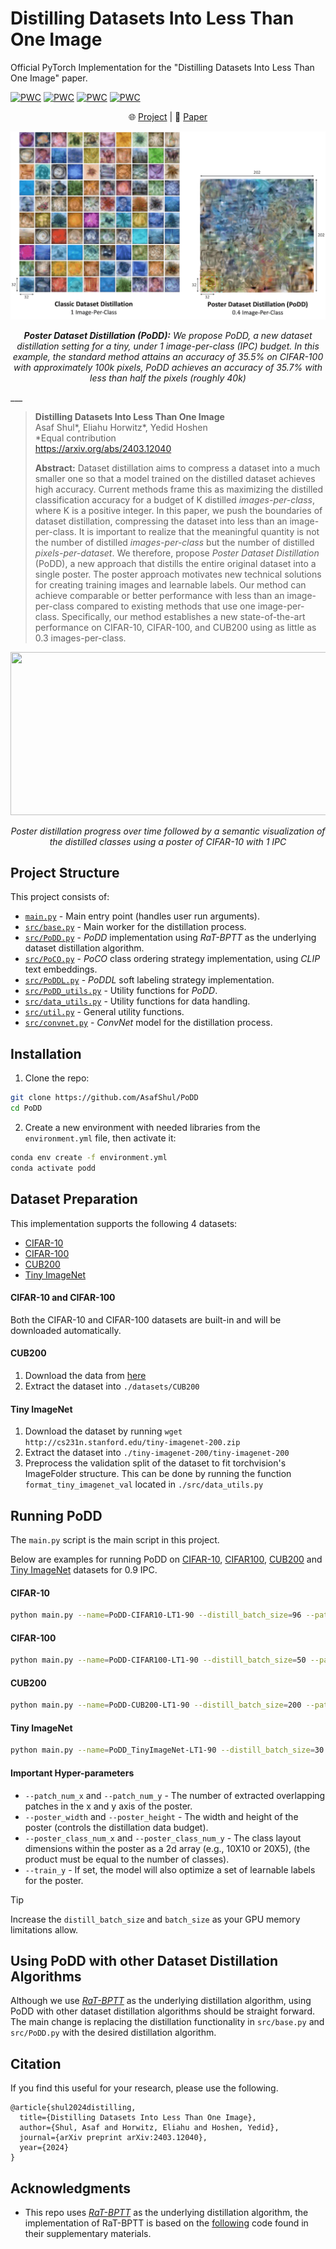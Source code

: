 # Distilling Datasets Into Less Than One Image
Official PyTorch Implementation for the "Distilling Datasets Into Less Than One Image" paper.  

[![PWC](https://img.shields.io/endpoint.svg?url=https://paperswithcode.com/badge/distilling-datasets-into-less-than-one-image/dataset-distillation-1ipc-on-cifar-10)](https://paperswithcode.com/sota/dataset-distillation-1ipc-on-cifar-10?p=distilling-datasets-into-less-than-one-image)
[![PWC](https://img.shields.io/endpoint.svg?url=https://paperswithcode.com/badge/distilling-datasets-into-less-than-one-image/dataset-distillation-1ipc-on-cifar-100)](https://paperswithcode.com/sota/dataset-distillation-1ipc-on-cifar-100?p=distilling-datasets-into-less-than-one-image)
[![PWC](https://img.shields.io/endpoint.svg?url=https://paperswithcode.com/badge/distilling-datasets-into-less-than-one-image/dataset-distillation-1ipc-on-cub-200-2011)](https://paperswithcode.com/sota/dataset-distillation-1ipc-on-cub-200-2011?p=distilling-datasets-into-less-than-one-image)
[![PWC](https://img.shields.io/endpoint.svg?url=https://paperswithcode.com/badge/distilling-datasets-into-less-than-one-image/dataset-distillation-1ipc-on-tinyimagenet)](https://paperswithcode.com/sota/dataset-distillation-1ipc-on-tinyimagenet?p=distilling-datasets-into-less-than-one-image)

<p align="center">
    🌐 <a href="https://vision.huji.ac.il/podd/" target="_blank">Project</a> | 📃 <a href="https://arxiv.org/abs/2403.12040" target="_blank">Paper</a> <br>
</p>


<center>
    <p>
        <img src="imgs/cover.png">
    </p>
    <p>
        <em><strong>Poster Dataset Distillation (PoDD):</strong> We propose PoDD, a new dataset distillation setting for a tiny, under 1 image-per-class (IPC) budget. In this example, the standard method attains an accuracy of 35.5% on CIFAR-100 with approximately 100k pixels, PoDD achieves an accuracy of 35.7% with less than half the pixels (roughly 40k)</em>
    </p> 
</center>
___

> **Distilling Datasets Into Less Than One Image**<br>
> Asaf Shul*, Eliahu Horwitz*, Yedid Hoshen<br>
> *Equal contribution<br>
> <a href="https://arxiv.org/abs/2403.12040" target="_blank">https://arxiv.org/abs/2403.12040 </a> <br>
>
>**Abstract:** Dataset distillation aims to compress a dataset into a much smaller one 
> so that a model trained on the distilled dataset achieves high accuracy. 
> Current methods frame this as maximizing the distilled classification accuracy for a
> budget of K distilled *images-per-class*, where K is a positive integer.
> In this paper, we push the boundaries of dataset distillation, 
> compressing the dataset into less than an image-per-class. 
> It is important to realize that the meaningful quantity is not the number of distilled
> *images-per-class* but the number of distilled *pixels-per-dataset*. We therefore,
> propose *Poster Dataset Distillation* (PoDD), a new approach that distills the
> entire original dataset into a single poster. The poster approach motivates new
> technical solutions for creating training images and learnable labels. 
> Our method can achieve comparable or better performance with less than an 
> image-per-class compared to existing methods that use one image-per-class. 
> Specifically, our method establishes a new state-of-the-art performance on CIFAR-10,
> CIFAR-100, and CUB200 using as little as 0.3 images-per-class. 


<center>
    <p>
        <img src="imgs/progress.gif" width="574" height="261">
    </p>
    <p>
        <em>Poster distillation progress over time followed by a semantic visualization of the distilled classes using a poster of CIFAR-10 with 1 IPC</em>
    </p> 
</center>

## Project Structure
This project consists of:
- [`main.py`](./main.py) - Main entry point (handles user run arguments).
- [`src/base.py`](./src/base.py) - Main worker for the distillation process.
- [`src/PoDD.py`](./src/PoDD.py) - *PoDD* implementation using *RaT-BPTT* as the underlying dataset distillation algorithm.
- [`src/PoCO.py`](./src/PoCO.py) - *PoCO* class ordering strategy implementation, using *CLIP* text embeddings.
- [`src/PoDDL.py`](./src/PoDDL.py) - *PoDDL* soft labeling strategy implementation.
- [`src/PoDD_utils.py`](./src/PoDD_utils.py) - Utility functions for *PoDD*.
- [`src/data_utils.py`](./src/data_utils.py) - Utility functions for data handling.
- [`src/util.py`](./src/util.py) - General utility functions.
- [`src/convnet.py`](./src/convnet.py) - *ConvNet* model for the distillation process.

## Installation 
1.  Clone the repo:
```bash
git clone https://github.com/AsafShul/PoDD
cd PoDD
```
2. Create a new environment with needed libraries from the `environment.yml` file, then activate it:
```bash
conda env create -f environment.yml
conda activate podd
```

## Dataset Preparation
This implementation supports the following 4 datasets:
- [CIFAR-10](https://paperswithcode.com/dataset/cifar-10)
- [CIFAR-100](https://paperswithcode.com/dataset/cifar-100)
- [CUB200](https://paperswithcode.com/dataset/cub-200-2011) 
- [Tiny ImageNet](https://paperswithcode.com/dataset/tiny-imagenet)

#### CIFAR-10 and CIFAR-100
Both the CIFAR-10 and CIFAR-100 datasets are built-in and will be downloaded automatically. 

#### CUB200
1. Download the data from [here](https://www.vision.caltech.edu/datasets/cub_200_2011/)
2. Extract the dataset into `./datasets/CUB200` 

#### Tiny ImageNet
1. Download the dataset by running `wget http://cs231n.stanford.edu/tiny-imagenet-200.zip` 
2. Extract the dataset into `./tiny-imagenet-200/tiny-imagenet-200` 
3. Preprocess the validation split of the dataset to fit torchvision's ImageFolder structure. This can be done by running the function `format_tiny_imagenet_val` located in `./src/data_utils.py`
 





## Running PoDD
The `main.py` script is the main script in this project.

Below are examples for running PoDD on [CIFAR-10](https://paperswithcode.com/dataset/cifar-10), [CIFAR100](https://paperswithcode.com/dataset/cifar-100), [CUB200](https://paperswithcode.com/dataset/cub-200-2011) 
and [Tiny ImageNet](https://paperswithcode.com/dataset/tiny-imagenet) datasets for 0.9 IPC.

#### CIFAR-10
```bash
python main.py --name=PoDD-CIFAR10-LT1-90 --distill_batch_size=96 --patch_num_x=16 --patch_num_y=6 --dataset=cifar10 --num_train_eval=8 --update_steps=1 --batch_size=5000 --ddtype=curriculum --cctype=2 --epoch=10000 --test_freq=10 --print_freq=10 --arch=convnet --window=60 --minwindow=0 --totwindow=200 --inner_optim=Adam --outer_optim=Adam --inner_lr=0.001 --lr=0.001 --syn_strategy=flip_rotate --real_strategy=flip_rotate --seed=0 --zca --comp_ipc=1 --class_area_width=32 --class_area_height=32 --poster_width=153 --poster_height=60 --poster_class_num_x=5 --poster_class_num_y=2
```

#### CIFAR-100
```bash
python main.py --name=PoDD-CIFAR100-LT1-90 --distill_batch_size=50 --patch_num_x=20 --patch_num_y=20 --dataset=cifar100 --num_train_eval=8 --update_steps=1 --batch_size=2000 --ddtype=curriculum --cctype=2 --epoch=10000 --test_freq=10 --print_freq=10 --arch=convnet --window=100 --minwindow=0 --totwindow=300 --inner_optim=Adam --outer_optim=Adam --inner_lr=0.001 --lr=0.001 --syn_strategy=flip_rotate --real_strategy=flip_rotate --seed=0 --zca --comp_ipc=1 --class_area_width=32 --class_area_height=32 --poster_width=303 --poster_height=303 --poster_class_num_x=10 --poster_class_num_y=10 --train_y
```

#### CUB200
```bash
python main.py --name=PoDD-CUB200-LT1-90 --distill_batch_size=200 --patch_num_x=60 --patch_num_y=30 --dataset=cub-200 --num_train_eval=8 --update_steps=1 --batch_size=3000 --ddtype=curriculum --cctype=2 --epoch=10000 --test_freq=25 --print_freq=10 --arch=convnet --window=60 --minwindow=0 --totwindow=200 --inner_optim=Adam --outer_optim=Adam --inner_lr=0.001 --lr=0.001 --syn_strategy=flip_rotate --real_strategy=flip_rotate --seed=1 --zca --comp_ipc=1 --class_area_width=32 --class_area_height=32 --poster_width=610 --poster_height=302 --poster_class_num_x=20 --poster_class_num_y=10 --train_y
```
#### Tiny ImageNet
```bash
python main.py --name=PoDD_TinyImageNet-LT1-90 --distill_batch_size=30 --patch_num_x=40 --patch_num_y=20 --dataset=tiny-imagenet-200 --num_train_eval=8 --update_steps=1 --batch_size=500 --ddtype=curriculum --cctype=2 --epoch=10000 --test_freq=5 --print_freq=1 --arch=convnet --window=100 --minwindow=0 --totwindow=300 --inner_optim=Adam --outer_optim=Adam --inner_lr=0.0005 --lr=0.0005 --syn_strategy=flip_rotate --real_strategy=flip_rotate --seed=0 --zca --comp_ipc=1 --class_area_width=64 --class_area_height=64 --poster_width=1211 --poster_height=608 --poster_class_num_x=20 --poster_class_num_y=10 --train_y
```

#### Important Hyper-parameters
- `--patch_num_x` and `--patch_num_y` - The number of extracted overlapping patches in the x and y axis of the poster.
- `--poster_width` and `--poster_height` - The width and height of the poster (controls the distillation data budget).
- `--poster_class_num_x` and `--poster_class_num_y` - The class layout dimensions within the poster as a 2d array (e.g., 10X10 or 20X5), 
(the product must be equal to the number of classes).
- `--train_y` - If set, the model will also optimize a set of learnable labels for the poster.

> [!TIP] 
> Increase the `distill_batch_size` and `batch_size` as your GPU memory limitations allow. 


## Using PoDD with other Dataset Distillation Algorithms
Although we use [*RaT-BPTT*](https://arxiv.org/pdf/2311.07025.pdf) as the underlying distillation algorithm, using PoDD with other dataset distillation algorithms should be straight forward. 
The main change is replacing the distillation functionality in `src/base.py` and `src/PoDD.py` with the desired distillation algorithm.



## Citation
If you find this useful for your research, please use the following.

```
@article{shul2024distilling,
  title={Distilling Datasets Into Less Than One Image},
  author={Shul, Asaf and Horwitz, Eliahu and Hoshen, Yedid},
  journal={arXiv preprint arXiv:2403.12040},
  year={2024}
}
```

## Acknowledgments
- This repo uses [*RaT-BPTT*](https://arxiv.org/pdf/2311.07025.pdf) as the underlying distillation algorithm, the implementation of RaT-BPTT is based on the [following](https://anonymous.4open.science/r/RaT-BPTT-45EE/README.md) code found in their supplementary materials.

